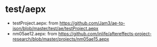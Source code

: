 # test/aepx
- testProject.aepx: from https://github.com/Jam3/ae-to-json/blob/master/test/ae/testProject.aepx
- nm05ae12.aepx: from https://github.com/inlife/aftereffects-project-research/blob/master/projects/nm05ae15.aepx